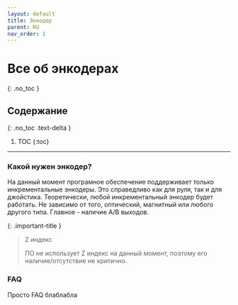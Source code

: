 ```yaml
---
layout: default
title: Энкодер
parent: RU
nav_order: 1
---
```

# Все об энкодерах
{: .no_toc }

## Содержание
{: .no_toc .text-delta }

1. TOC
{:toc}

---

### Какой нужен энкодер?
На данный момент програмное обеспечение поддерживает только инкрементальные энкодеры. 
Это справедливо как для руля, так и для джойстика. Теоретически, любой инкрементальный
энкодер будет работать. Не зависимо от того, оптический, магнитный или любого другого типа. 
Главное - наличие A/B выходов.  

{: .important-title }
> Z индекс
>
> ПО не использует Z индекс на данный момент, поэтому его наличие/отсутствие не критично. 


### FAQ
Просто FAQ блаблабла
